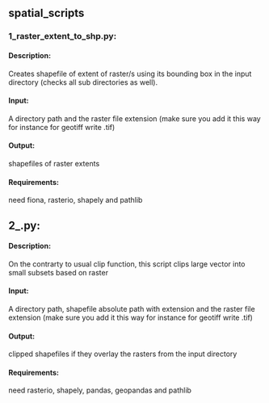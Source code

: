 ## spatial_scripts

### 1_raster_extent_to_shp.py:
#### Description:
Creates shapefile of extent of raster/s using its bounding box in the input directory (checks all sub directories as well).
#### Input:
A directory path and the raster file extension (make sure you add it this way for instance for geotiff write .tif)
#### Output:
shapefiles of raster extents
#### Requirements:
need fiona, rasterio, shapely and pathlib


## 2_.py:
#### Description:
On the contrarty to usual clip function, this script clips large vector into small subsets based on raster
#### Input:
A directory path, shapefile absolute path with extension and the raster file extension (make sure you add it this way for instance for geotiff write .tif)
#### Output:
clipped shapefiles if they overlay the rasters from the input directory
#### Requirements:
need rasterio, shapely, pandas, geopandas and pathlib
